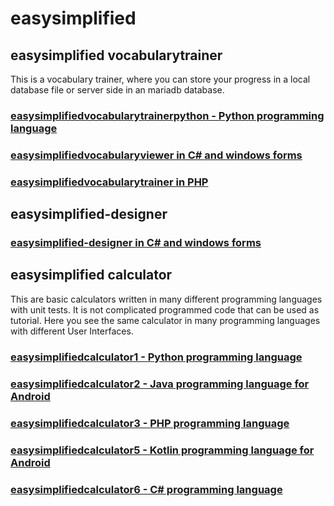 # easysimplified

## easysimplified vocabularytrainer
This is a vocabulary trainer, where you can store your progress in a local database file or server side in an mariadb database.
### [easysimplifiedvocabularytrainerpython - Python programming language](https://github.com/MakiWolf/easysimplifiedvocabularytrainerpython)
### [easysimplifiedvocabularyviewer in C# and windows forms](https://github.com/MakiWolf/easysimplifiedvocabularyviewer)
### [easysimplifiedvocabularytrainer in PHP](https://github.com/MakiWolf/easysimplifiedvocabularytrainerphp)

## easysimplified-designer
### [easysimplified-designer in C# and windows forms](https://github.com/MakiWolf/easysimplified-designer)

## easysimplified calculator
This are basic calculators written in many different programming languages with unit tests. It is not complicated programmed code that can be used as tutorial. Here you see the same calculator in many programming languages with different User Interfaces.
### [easysimplifiedcalculator1 - Python programming language](https://github.com/MakiWolf/easysimplifiedcalculator1)
### [easysimplifiedcalculator2 - Java programming language for Android](https://gitlab.com/makiwolf/easysimplifiedcalculator2)
### [easysimplifiedcalculator3 - PHP programming language](https://github.com/MakiWolf/easysimplifiedcalculator3)
### [easysimplifiedcalculator5 - Kotlin programming language for Android](https://gitlab.com/makiwolf/easysimplifiedcalculator5)
### [easysimplifiedcalculator6 - C# programming language](https://github.com/MakiWolf/easysimplifiedcalculator_6)
